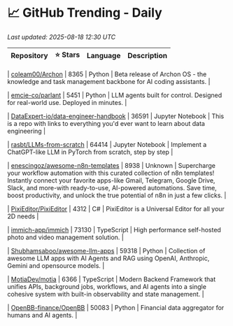 # 📈 GitHub Trending - Daily

_Last updated: 2025-08-18 12:30 UTC_

| Repository | ⭐ Stars | Language | Description |
|------------|--------:|----------|-------------|

| [coleam00/Archon](https://github.com/coleam00/Archon) | 8365 | Python | Beta release of Archon OS - the knowledge and task management backbone for AI coding assistants. |

| [emcie-co/parlant](https://github.com/emcie-co/parlant) | 5451 | Python | LLM agents built for control. Designed for real-world use. Deployed in minutes. |

| [DataExpert-io/data-engineer-handbook](https://github.com/DataExpert-io/data-engineer-handbook) | 36591 | Jupyter Notebook | This is a repo with links to everything you'd ever want to learn about data engineering |

| [rasbt/LLMs-from-scratch](https://github.com/rasbt/LLMs-from-scratch) | 64414 | Jupyter Notebook | Implement a ChatGPT-like LLM in PyTorch from scratch, step by step |

| [enescingoz/awesome-n8n-templates](https://github.com/enescingoz/awesome-n8n-templates) | 8938 | Unknown | Supercharge your workflow automation with this curated collection of n8n templates! Instantly connect your favorite apps-like Gmail, Telegram, Google Drive, Slack, and more-with ready-to-use, AI-powered automations. Save time, boost productivity, and unlock the true potential of n8n in just a few clicks. |

| [PixiEditor/PixiEditor](https://github.com/PixiEditor/PixiEditor) | 4312 | C# | PixiEditor is a Universal Editor for all your 2D needs |

| [immich-app/immich](https://github.com/immich-app/immich) | 73130 | TypeScript | High performance self-hosted photo and video management solution. |

| [Shubhamsaboo/awesome-llm-apps](https://github.com/Shubhamsaboo/awesome-llm-apps) | 59318 | Python | Collection of awesome LLM apps with AI Agents and RAG using OpenAI, Anthropic, Gemini and opensource models. |

| [MotiaDev/motia](https://github.com/MotiaDev/motia) | 6366 | TypeScript | Modern Backend Framework that unifies APIs, background jobs, workflows, and AI agents into a single cohesive system with built-in observability and state management. |

| [OpenBB-finance/OpenBB](https://github.com/OpenBB-finance/OpenBB) | 50083 | Python | Financial data aggregator for humans and AI agents. |
